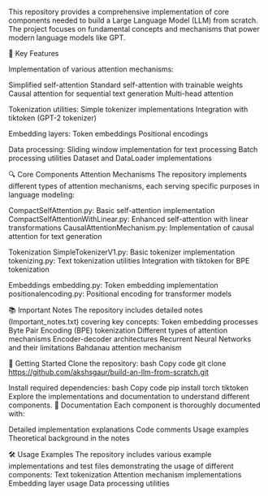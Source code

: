 This repository provides a comprehensive implementation of core components needed to build a Large Language Model (LLM) from scratch. The project focuses on fundamental concepts and mechanisms that power modern language models like GPT.

🌟 Key Features

Implementation of various attention mechanisms:

Simplified self-attention
Standard self-attention with trainable weights
Causal attention for sequential text generation
Multi-head attention

Tokenization utilities:
Simple tokenizer implementations
Integration with tiktoken (GPT-2 tokenizer)

Embedding layers:
Token embeddings
Positional encodings

Data processing:
Sliding window implementation for text processing
Batch processing utilities
Dataset and DataLoader implementations


🔍 Core Components
Attention Mechanisms
The repository implements different types of attention mechanisms, each serving specific purposes in language modeling:

CompactSelfAttention.py: Basic self-attention implementation
CompactSelfAttentionWithLinear.py: Enhanced self-attention with linear transformations
CausalAttentionMechanism.py: Implementation of causal attention for text generation


Tokenization
SimpleTokenizerV1.py: Basic tokenizer implementation
tokenizing.py: Text tokenization utilities
Integration with tiktoken for BPE tokenization


Embeddings
embedding.py: Token embedding implementation
positionalencoding.py: Positional encoding for transformer models


📚 Important Notes
The repository includes detailed notes (Important_notes.txt) covering key concepts:
Token embedding processes
Byte Pair Encoding (BPE) tokenization
Different types of attention mechanisms
Encoder-decoder architectures
Recurrent Neural Networks and their limitations
Bahdanau attention mechanism


🚀 Getting Started
Clone the repository:
bash
Copy code
git clone https://github.com/akshsgaur/build-an-llm-from-scratch.git

Install required dependencies:
bash
Copy code
pip install torch tiktoken
Explore the implementations and documentation to understand different components.
📖 Documentation
Each component is thoroughly documented with:

Detailed implementation explanations
Code comments
Usage examples
Theoretical background in the notes

🛠️ Usage Examples
The repository includes various example implementations and test files demonstrating the usage of different components:
Text tokenization
Attention mechanism implementations
Embedding layer usage
Data processing utilities

